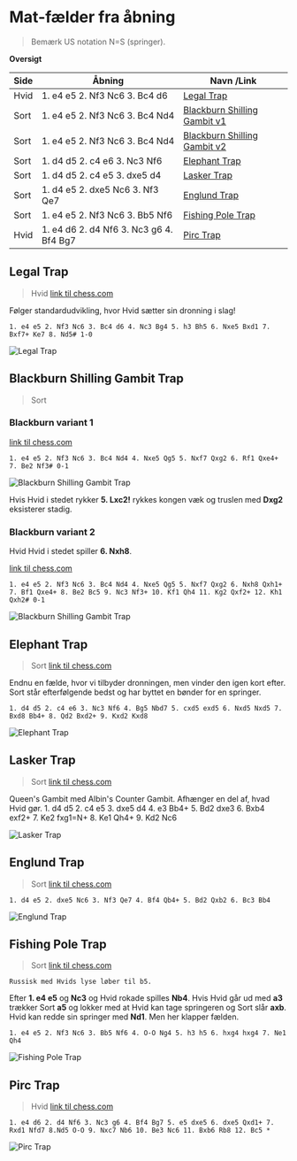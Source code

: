 # Mat-fælder fra åbning
> Bemærk US notation N=S (springer).

**Oversigt**

| Side | Åbning | Navn /Link
| -- | -- | -- 
| Hvid | 1. e4 e5 2. Nf3 Nc6 3. Bc4 d6 | [Legal Trap](https://www.chess.com/a/DMn93v4ed8RC)
| Sort | 1. e4 e5 2. Nf3 Nc6 3. Bc4 Nd4 | [Blackburn Shilling Gambit v1](https://www.chess.com/analysis/game/pgn/4uCfYcQFAE)
| Sort | 1. e4 e5 2. Nf3 Nc6 3. Bc4 Nd4 | [Blackburn Shilling Gambit v2](https://www.chess.com/analysis/game/pgn/3mLQoqitCe)
| Sort | 1. d4 d5 2. c4 e6 3. Nc3 Nf6 | [Elephant Trap](https://www.chess.com/analysis/game/pgn/G6BZk3WPg)
| Sort | 1. d4 d5 2. c4 e5 3. dxe5 d4| [Lasker Trap](https://www.chess.com/analysis/game/pgn/4GvgkG7W62)
| Sort | 1. d4 e5 2. dxe5 Nc6 3. Nf3 Qe7 | [Englund Trap](https://www.chess.com/analysis/game/pgn/2tEGjnmccn)
| Sort | 1. e4 e5 2. Nf3 Nc6 3. Bb5 Nf6 | [Fishing Pole Trap](https://www.chess.com/analysis/game/pgn/rLhwRxvsQ)
| Hvid | 1. e4 d6 2. d4 Nf6 3. Nc3 g6 4. Bf4 Bg7 | [Pirc Trap](https://www.chess.com/analysis/game/pgn/2ZVbWc4W9C)

## Legal Trap
> Hvid [link til chess.com](https://www.chess.com/a/DMn93v4ed8RC)

Følger standardudvikling, hvor Hvid sætter sin dronning i slag!

    1. e4 e5 2. Nf3 Nc6 3. Bc4 d6 4. Nc3 Bg4 5. h3 Bh5 6. Nxe5 Bxd1 7. Bxf7+ Ke7 8. Nd5# 1-0
![Legal Trap](gifs/LegalTrap.gif)

## Blackburn Shilling Gambit Trap
> Sort

### Blackburn variant 1

[link til chess.com](https://www.chess.com/analysis/game/pgn/4uCfYcQFAE)

    1. e4 e5 2. Nf3 Nc6 3. Bc4 Nd4 4. Nxe5 Qg5 5. Nxf7 Qxg2 6. Rf1 Qxe4+ 7. Be2 Nf3# 0-1

![Blackburn Shilling Gambit Trap](gifs/BlackburnShillingGambitTrap.gif)

Hvis Hvid i stedet rykker **5. Lxc2!** rykkes kongen væk og truslen med **Dxg2** eksisterer stadig.

### Blackburn variant 2
Hvid Hvid i stedet spiller **6. Nxh8**.

[link til chess.com](https://www.chess.com/analysis/game/pgn/3mLQoqitCe)

    1. e4 e5 2. Nf3 Nc6 3. Bc4 Nd4 4. Nxe5 Qg5 5. Nxf7 Qxg2 6. Nxh8 Qxh1+ 7. Bf1 Qxe4+ 8. Be2 Bc5 9. Nc3 Nf3+ 10. Kf1 Qh4 11. Kg2 Qxf2+ 12. Kh1 Qxh2# 0-1

![Blackburn Shilling Gambit Trap](gifs/BlackburnShillingGambitTrapV2.gif)

## Elephant Trap
> Sort [link til chess.com](https://www.chess.com/analysis/game/pgn/G6BZk3WPg)

Endnu en fælde, hvor vi tilbyder dronningen, men vinder den igen kort efter. Sort står efterfølgende bedst og har byttet en bønder for en springer.

    1. d4 d5 2. c4 e6 3. Nc3 Nf6 4. Bg5 Nbd7 5. cxd5 exd5 6. Nxd5 Nxd5 7. Bxd8 Bb4+ 8. Qd2 Bxd2+ 9. Kxd2 Kxd8

![Elephant Trap](gifs/ElephantTrap.gif)

## Lasker Trap
> Sort [link til chess.com](https://www.chess.com/analysis/game/pgn/4GvgkG7W62)

Queen's Gambit med Albin's Counter Gambit. Afhænger en del af, hvad Hvid gør.
    1. d4 d5 2. c4 e5 3. dxe5 d4 4. e3 Bb4+ 5. Bd2 dxe3 6. Bxb4 exf2+ 7. Ke2 fxg1=N+ 8. Ke1 Qh4+ 9. Kd2 Nc6

![Lasker Trap](gifs/LaskerTrap.gif)


## Englund Trap
> Sort [link til chess.com](https://www.chess.com/analysis/game/pgn/2tEGjnmccn)

    1. d4 e5 2. dxe5 Nc6 3. Nf3 Qe7 4. Bf4 Qb4+ 5. Bd2 Qxb2 6. Bc3 Bb4


![Englund Trap](gifs/EnglundTrap.gif)

## Fishing Pole Trap
> Sort [link til chess.com](https://www.chess.com/analysis/game/pgn/rLhwRxvsQ)

    Russisk med Hvids lyse løber til b5.

Efter **1. e4 e5** og **Nc3** og Hvid rokade spilles **Nb4**. Hvis Hvid går ud med **a3** trækker Sort **a5** og lokker med at Hvid kan tage springeren og Sort slår **axb**. Hvid kan redde sin springer med **Nd1**. Men her klapper fælden.

    1. e4 e5 2. Nf3 Nc6 3. Bb5 Nf6 4. O-O Ng4 5. h3 h5 6. hxg4 hxg4 7. Ne1 Qh4
![Fishing Pole Trap](gifs/FishingPoleTrap.gif)

## Pirc Trap
> Hvid [link til chess.com](https://www.chess.com/analysis/game/pgn/2ZVbWc4W9C)

    1. e4 d6 2. d4 Nf6 3. Nc3 g6 4. Bf4 Bg7 5. e5 dxe5 6. dxe5 Qxd1+ 7. Rxd1 Nfd7 8.Nd5 O-O 9. Nxc7 Nb6 10. Be3 Nc6 11. Bxb6 Rb8 12. Bc5 *
![Pirc Trap](gifs/PircTrap.gif)
